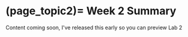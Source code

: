 (page_topic2)=
Week 2 Summary
=======================

Content coming soon, I've released this early so you can preview Lab 2